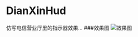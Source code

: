 # DianXinHud
仿写电信营业厅里的指示器效果...
###效果图
![效果图](https://github.com/tiantiankaixin/DianXinHUD/blob/master/DianXinHUD/%E6%A8%A1%E4%BB%BF%E7%94%B5%E4%BF%A1%E8%90%A5%E4%B8%9A%E5%8E%85hud%E6%95%88%E6%9E%9C.gif)
